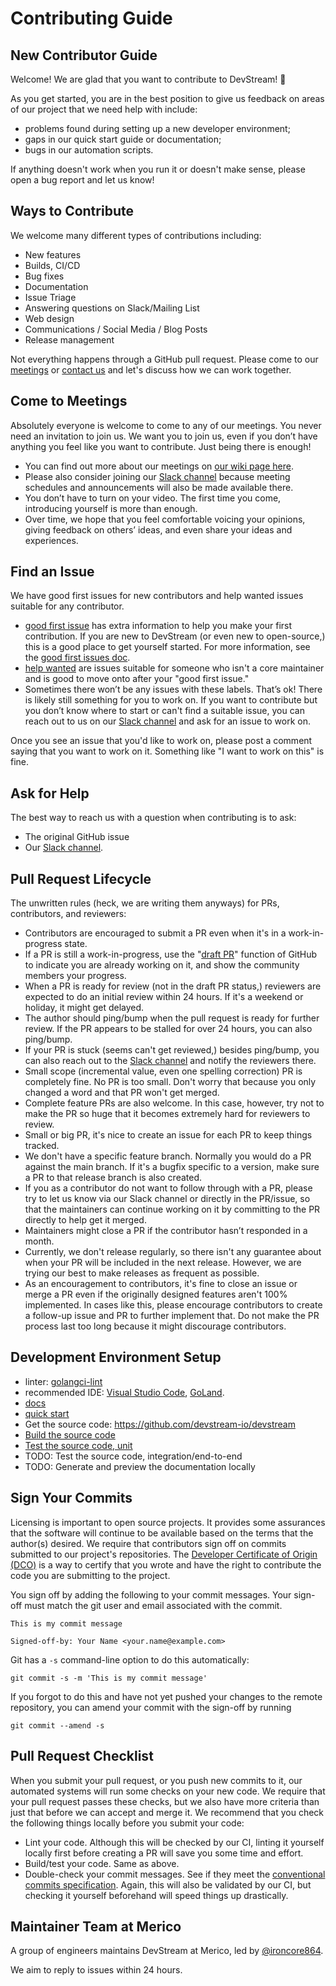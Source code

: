 # Contributing Guide

## New Contributor Guide

Welcome! We are glad that you want to contribute to DevStream! 💖

As you get started, you are in the best position to give us feedback on areas of our project that we need help with include:

- problems found during setting up a new developer environment;
- gaps in our quick start guide or documentation;
- bugs in our automation scripts.

If anything doesn't work when you run it or doesn't make sense, please open a bug report and let us know!

## Ways to Contribute

We welcome many different types of contributions including:

- New features
- Builds, CI/CD
- Bug fixes
- Documentation
- Issue Triage
- Answering questions on Slack/Mailing List
- Web design
- Communications / Social Media / Blog Posts
- Release management

Not everything happens through a GitHub pull request. Please come to our [meetings](https://github.com/devstream-io/devstream/wiki) or [contact us](https://join.slack.com/t/devstream-io/shared_invite/zt-16tb0iwzr-krcFGYRN7~Vv1suGZjdv4w) and let's discuss how we can work together. 

## Come to Meetings

Absolutely everyone is welcome to come to any of our meetings. You never need an invitation to join us. We want you to join us, even if you don’t have anything you feel like you want to contribute. Just being there is enough!

- You can find out more about our meetings on [our wiki page here](https://github.com/devstream-io/devstream/wiki).
- Please also consider joining our [Slack channel](https://join.slack.com/t/devstream-io/shared_invite/zt-16tb0iwzr-krcFGYRN7~Vv1suGZjdv4w) because meeting schedules and announcements will also be made available there.
- You don’t have to turn on your video. The first time you come, introducing yourself is more than enough.
- Over time, we hope that you feel comfortable voicing your opinions, giving feedback on others’ ideas, and even share your ideas and experiences.

## Find an Issue

We have good first issues for new contributors and help wanted issues suitable for any contributor.

- [good first issue](https://github.com/devstream-io/devstream/labels/good%20first%20issue) has extra information to help you make your first contribution. If you are new to DevStream (or even new to open-source,) this is a good place to get yourself started. For more information, see the [good first issues doc](./development/good-first-issues.md).
- [help wanted](https://github.com/devstream-io/devstream/labels/help%20wanted) are issues suitable for someone who isn't a core maintainer and is good to move onto after your "good first issue."
- Sometimes there won’t be any issues with these labels. That’s ok! There is likely still something for you to work on. If you want to contribute but you don’t know where to start or can't find a suitable issue, you can reach out to us on our [Slack channel](https://join.slack.com/t/devstream-io/shared_invite/zt-16tb0iwzr-krcFGYRN7~Vv1suGZjdv4w) and ask for an issue to work on.

Once you see an issue that you'd like to work on, please post a comment saying that you want to work on it. Something like "I want to work on this" is fine.

## Ask for Help

The best way to reach us with a question when contributing is to ask:

- The original GitHub issue
- Our [Slack channel](https://join.slack.com/t/devstream-io/shared_invite/zt-16tb0iwzr-krcFGYRN7~Vv1suGZjdv4w).

## Pull Request Lifecycle

The unwritten rules (heck, we are writing them anyways) for PRs, contributors, and reviewers:

- Contributors are encouraged to submit a PR even when it's in a work-in-progress state.
- If a PR is still a work-in-progress, use the "[draft PR](https://github.blog/2019-02-14-introducing-draft-pull-requests/)" function of GitHub to indicate you are already working on it, and show the community members your progress.
- When a PR is ready for review (not in the draft PR status,) reviewers are expected to do an initial review within 24 hours. If it's a weekend or holiday, it might get delayed.
- The author should ping/bump when the pull request is ready for further review. If the PR appears to be stalled for over 24 hours, you can also ping/bump.
- If your PR is stuck (seems can't get reviewed,) besides ping/bump, you can also reach out to the [Slack channel](https://join.slack.com/t/devstream-io/shared_invite/zt-16tb0iwzr-krcFGYRN7~Vv1suGZjdv4w) and notify the reviewers there.
- Small scope (incremental value, even one spelling correction) PR is completely fine. No PR is too small. Don't worry that because you only changed a word and that PR won't get merged.
- Complete feature PRs are also welcome. In this case, however, try not to make the PR so huge that it becomes extremely hard for reviewers to review.
- Small or big PR, it's nice to create an issue for each PR to keep things tracked.
- We don't have a specific feature branch. Normally you would do a PR against the main branch. If it's a bugfix specific to a version, make sure a PR to that release branch is also created.
- If you as a contributor do not want to follow through with a PR, please try to let us know via our Slack channel or directly in the PR/issue, so that the maintainers can continue working on it by committing to the PR directly to help get it merged.
- Maintainers might close a PR if the contributor hasn’t responded in a month.
- Currently, we don't release regularly, so there isn't any guarantee about when your PR will be included in the next release. However, we are trying our best to make releases as frequent as possible.
- As an encouragement to contributors, it's fine to close an issue or merge a PR even if the originally designed features aren't 100% implemented. In cases like this, please encourage contributors to create a follow-up issue and PR to further implement that. Do not make the PR process last too long because it might discourage contributors.

## Development Environment Setup

- linter: [golangci-lint](https://github.com/golangci/golangci-lint)
- recommended IDE: [Visual Studio Code](https://code.visualstudio.com/), [GoLand](https://www.jetbrains.com/go/).
- [docs](https://docs.devstream.io/en/latest/)
- [quick start](./quickstart.md)
- Get the source code: https://github.com/devstream-io/devstream
- [Build the source code](./development/build.md)
- [Test the source code, unit](./development/test.md)
- TODO: Test the source code, integration/end-to-end
- TODO: Generate and preview the documentation locally

## Sign Your Commits

Licensing is important to open source projects. It provides some assurances that the software will continue to be available based on the terms that the author(s) desired. We require that contributors sign off on commits submitted to our project's repositories. The [Developer Certificate of Origin (DCO)](https://developercertificate.org/) is a way to certify that you wrote and have the right to contribute the code you are submitting to the project.

You sign off by adding the following to your commit messages. Your sign-off must match the git user and email associated with the commit.

    This is my commit message

    Signed-off-by: Your Name <your.name@example.com>

Git has a `-s` command-line option to do this automatically:

    git commit -s -m 'This is my commit message'

If you forgot to do this and have not yet pushed your changes to the remote repository, you can amend your commit with the sign-off by running 

    git commit --amend -s 

## Pull Request Checklist

When you submit your pull request, or you push new commits to it, our automated systems will run some checks on your new code. We require that your pull request passes these checks, but we also have more criteria than just that before we can accept and merge it. We recommend that you check the following things locally before you submit your code:

- Lint your code. Although this will be checked by our CI, linting it yourself locally first before creating a PR will save you some time and effort.
- Build/test your code. Same as above.
- Double-check your commit messages. See if they meet the [conventional commits specification](https://www.conventionalcommits.org/en/v1.0.0/). Again, this will also be validated by our CI, but checking it yourself beforehand will speed things up drastically.

## Maintainer Team at Merico

A group of engineers maintains DevStream at Merico, led by [@ironcore864](https://github.com/ironcore864).

We aim to reply to issues within 24 hours.
